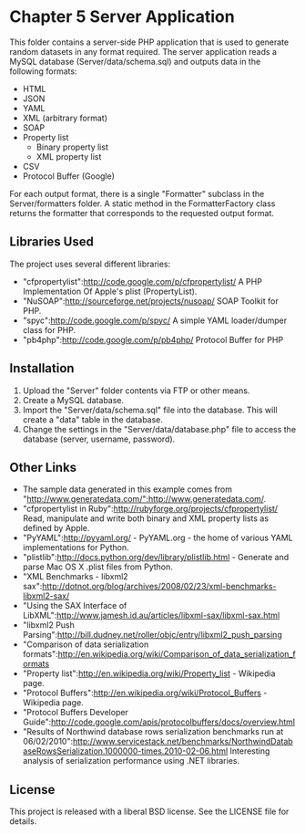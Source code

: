 Chapter 5 Server Application
============================

This folder contains a server-side PHP application that is used to
generate random datasets in any format required. The server application
reads a MySQL database (Server/data/schema.sql) and outputs data in the
following formats:

- HTML
- JSON
- YAML
- XML (arbitrary format)
- SOAP
- Property list
    - Binary property list
    - XML property list
- CSV
- Protocol Buffer (Google)

For each output format, there is a single "Formatter" subclass in the
Server/formatters folder. A static method in the FormatterFactory class
returns the formatter that corresponds to the requested output format.

Libraries Used
--------------

The project uses several different libraries:

- "cfpropertylist":http://code.google.com/p/cfpropertylist/ A PHP
  Implementation Of Apple's plist (PropertyList).
- "NuSOAP":http://sourceforge.net/projects/nusoap/ SOAP Toolkit for PHP.
- "spyc":http://code.google.com/p/spyc/  A simple YAML loader/dumper
  class for PHP.
- "pb4php":http://code.google.com/p/pb4php/ Protocol Buffer for PHP
    
Installation
------------

1. Upload the "Server" folder contents via FTP or other means.
2. Create a MySQL database.
3. Import the "Server/data/schema.sql" file into the database. This will
   create a "data" table in the database.
4. Change the settings in the "Server/data/database.php" file to access
   the database (server, username, password).

Other Links
-----------

- The sample data generated in this example comes from
  "http://www.generatedata.com/":http://www.generatedata.com/.
- "cfpropertylist in Ruby":http://rubyforge.org/projects/cfpropertylist/
  Read, manipulate and write both binary and XML property lists as
  defined by Apple.
- "PyYAML":http://pyyaml.org/ - PyYAML.org - the home of various YAML
  implementations for Python.
- "plistlib":http://docs.python.org/dev/library/plistlib.html - Generate
  and parse Mac OS X .plist files from Python.
- "XML Benchmarks - libxml2
  sax":http://dotnot.org/blog/archives/2008/02/23/xml-benchmarks-libxml2-sax/
- "Using the SAX Interface of
  LibXML":http://www.jamesh.id.au/articles/libxml-sax/libxml-sax.html
- "libxml2 Push
  Parsing":http://bill.dudney.net/roller/objc/entry/libxml2_push_parsing
- "Comparison of data serialization
  formats":http://en.wikipedia.org/wiki/Comparison_of_data_serialization_formats
- "Property list":http://en.wikipedia.org/wiki/Property_list - Wikipedia
  page.
- "Protocol Buffers":http://en.wikipedia.org/wiki/Protocol_Buffers -
  Wikipedia page.
- "Protocol Buffers Developer
  Guide":http://code.google.com/apis/protocolbuffers/docs/overview.html
- "Results of Northwind database rows serialization benchmarks run at
  06/02/2010":http://www.servicestack.net/benchmarks/NorthwindDatabaseRowsSerialization.1000000-times.2010-02-06.html
  Interesting analysis of serialization performance using .NET
  libraries.

License
-------

This project is released with a liberal BSD license. See the LICENSE
file for details.

